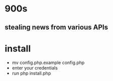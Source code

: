 # 900s
## stealing news from various APIs

# install
- mv config.php.example config.php
- enter your credentials
- run php install.php